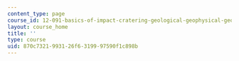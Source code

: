```yaml
---
content_type: page
course_id: 12-091-basics-of-impact-cratering-geological-geophysical-geochemical-environmental-studies-of-some-impact-craters-of-the-earth-january-iap-2008
layout: course_home
title: ''
type: course
uid: 870c7321-9931-26f6-3199-97590f1c898b
---
```

